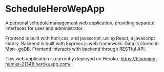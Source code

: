 # ScheduleHeroWepApp
A personal schedule management web application, providing separate interfaces for user
and administrator.

Frontend is built with html,css, and javascript, using React, a javascript library.
Backend is built with Express.js web framework. Data is stored in Mon-
goDB. Frontend interacts with backend through RESTful API.

This web application is currently deployed on Heroku. https://blooming-hamlet-21348.herokuapp.com/
